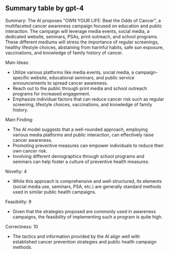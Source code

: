 ## Summary table by gpt-4
Summary: 
The AI proposes "OWN YOUR LIFE: Beat the Odds of Cancer", a multifaceted cancer awareness campaign focused on education and public interaction. The campaign will leverage media events, social media, a dedicated website, seminars, PSAs, print outreach, and school programs. These different mediums will stress the importance of regular screenings, healthy lifestyle choices, abstaining from harmful habits, safe sun exposure, vaccinations, and knowledge of family history of cancer.

Main Ideas: 
- Utilize various platforms like media events, social media, a campaign-specific website, educational seminars, and public service announcements to spread cancer awareness. 
- Reach out to the public through print media and school outreach programs for increased engagement.
- Emphasize individual factors that can reduce cancer risk such as regular screening, lifestyle choices, vaccinations, and knowledge of family history.

Main Finding: 
- The AI model suggests that a well-rounded approach, employing various media platforms and public interaction, can effectively raise cancer awareness. 
- Promoting preventive measures can empower individuals to reduce their own cancer risk. 
- Involving different demographics through school programs and seminars can help foster a culture of preventive health measures.

Novelty: 4
- While this approach is comprehensive and well-structured, its elements (social media use, seminars, PSA, etc.) are generally standard methods used in similar public health campaigns. 

Feasibility: 9
- Given that the strategies proposed are commonly used in awareness campaigns, the feasibility of implementing such a program is quite high. 

Correctness: 10
- The tactics and information provided by the AI align well with established cancer prevention strategies and public health campaign methods.